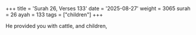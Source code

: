 +++
title = 'Surah 26, Verses 133'
date = '2025-08-27'
weight = 3065
surah = 26
ayah = 133
tags = ["children"]
+++

He provided you with cattle, and children,